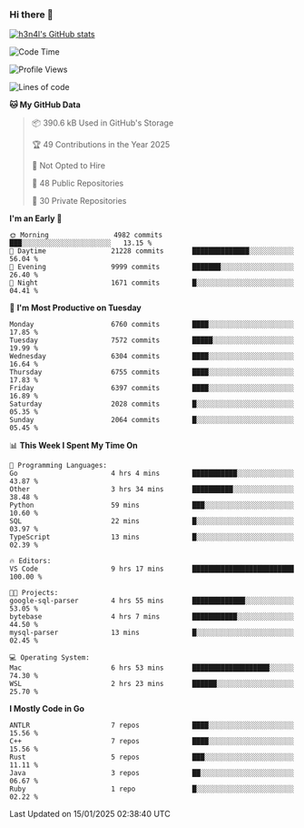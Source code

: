 ### Hi there 👋

[![h3n4l's GitHub stats](https://github-readme-stats.vercel.app/api?username=h3n4l&count_private=true&show_icons=true&theme=radical)](https://github.com/h3n4l/github-readme-stats)

<!--START_SECTION:waka-->
![Code Time](http://img.shields.io/badge/Code%20Time-2%2C049%20hrs%206%20mins-blue)

![Profile Views](http://img.shields.io/badge/Profile%20Views-0-blue)

![Lines of code](https://img.shields.io/badge/From%20Hello%20World%20I%27ve%20Written-15.3%20million%20lines%20of%20code-blue)

**🐱 My GitHub Data** 

> 📦 390.6 kB Used in GitHub's Storage 
 > 
> 🏆 49 Contributions in the Year 2025
 > 
> 🚫 Not Opted to Hire
 > 
> 📜 48 Public Repositories 
 > 
> 🔑 30 Private Repositories 
 > 
**I'm an Early 🐤** 

```text
🌞 Morning                4982 commits        ███░░░░░░░░░░░░░░░░░░░░░░   13.15 % 
🌆 Daytime                21228 commits       ██████████████░░░░░░░░░░░   56.04 % 
🌃 Evening                9999 commits        ███████░░░░░░░░░░░░░░░░░░   26.40 % 
🌙 Night                  1671 commits        █░░░░░░░░░░░░░░░░░░░░░░░░   04.41 % 
```
📅 **I'm Most Productive on Tuesday** 

```text
Monday                   6760 commits        ████░░░░░░░░░░░░░░░░░░░░░   17.85 % 
Tuesday                  7572 commits        █████░░░░░░░░░░░░░░░░░░░░   19.99 % 
Wednesday                6304 commits        ████░░░░░░░░░░░░░░░░░░░░░   16.64 % 
Thursday                 6755 commits        ████░░░░░░░░░░░░░░░░░░░░░   17.83 % 
Friday                   6397 commits        ████░░░░░░░░░░░░░░░░░░░░░   16.89 % 
Saturday                 2028 commits        █░░░░░░░░░░░░░░░░░░░░░░░░   05.35 % 
Sunday                   2064 commits        █░░░░░░░░░░░░░░░░░░░░░░░░   05.45 % 
```


📊 **This Week I Spent My Time On** 

```text
💬 Programming Languages: 
Go                       4 hrs 4 mins        ███████████░░░░░░░░░░░░░░   43.87 % 
Other                    3 hrs 34 mins       ██████████░░░░░░░░░░░░░░░   38.48 % 
Python                   59 mins             ███░░░░░░░░░░░░░░░░░░░░░░   10.60 % 
SQL                      22 mins             █░░░░░░░░░░░░░░░░░░░░░░░░   03.97 % 
TypeScript               13 mins             █░░░░░░░░░░░░░░░░░░░░░░░░   02.39 % 

🔥 Editors: 
VS Code                  9 hrs 17 mins       █████████████████████████   100.00 % 

🐱‍💻 Projects: 
google-sql-parser        4 hrs 55 mins       █████████████░░░░░░░░░░░░   53.05 % 
bytebase                 4 hrs 7 mins        ███████████░░░░░░░░░░░░░░   44.50 % 
mysql-parser             13 mins             █░░░░░░░░░░░░░░░░░░░░░░░░   02.45 % 

💻 Operating System: 
Mac                      6 hrs 53 mins       ███████████████████░░░░░░   74.30 % 
WSL                      2 hrs 23 mins       ██████░░░░░░░░░░░░░░░░░░░   25.70 % 
```

**I Mostly Code in Go** 

```text
ANTLR                    7 repos             ████░░░░░░░░░░░░░░░░░░░░░   15.56 % 
C++                      7 repos             ████░░░░░░░░░░░░░░░░░░░░░   15.56 % 
Rust                     5 repos             ███░░░░░░░░░░░░░░░░░░░░░░   11.11 % 
Java                     3 repos             ██░░░░░░░░░░░░░░░░░░░░░░░   06.67 % 
Ruby                     1 repo              █░░░░░░░░░░░░░░░░░░░░░░░░   02.22 % 
```




 Last Updated on 15/01/2025 02:38:40 UTC
<!--END_SECTION:waka-->

